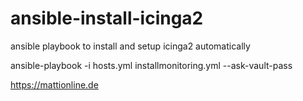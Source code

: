 # ansible-install-icinga2
ansible playbook to install and setup icinga2 automatically

ansible-playbook -i hosts.yml installmonitoring.yml --ask-vault-pass

https://mattionline.de
